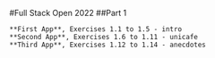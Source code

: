 #Full Stack Open 2022
##Part 1

    **First App**, Exercises 1.1 to 1.5 - intro
    **Second App**, Exercises 1.6 to 1.11 - unicafe
    **Third App**, Exercises 1.12 to 1.14 - anecdotes